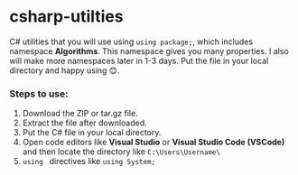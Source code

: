 # csharp-utilties
C# utilities that you will use using `using package;`, which includes namespace **Algorithms**. This namespace gives you many properties. I also will make more namespaces later in 1-3 days. Put the file in your local directory and happy using 😊.

### Steps to use:
1. Download the ZIP or tar.gz file.
2. Extract the file after downloaded.
3. Put the C# file in your local directory.
4. Open code editors like **Visual Studio** or **Visual Studio Code (VSCode)** and then locate the directory like `C:\Users\Username\`
5. `using ` directives like `using System;`

